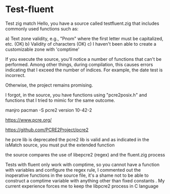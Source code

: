 # Test-fluent
Test zig match 
Hello, you have a source called testfluent.zig that includes commonly used functions such as:

a) Text zone validity, e.g., "Pnom" where the first letter must be capitalized, etc. (OK)
b) Validity of characters (OK)
c) I haven't been able to create a customizable zone with 'comptime'

If you execute the source, you'll notice a number of functions that can't be performed. Among other things, during compilation, this causes errors indicating that I exceed the number of indices. For example, the date test is incorrect.

Otherwise, the project remains promising.


I forgot, in the source, you have functions using "pcre2posix.h" and functions that I tried to mimic for the same outcome.



manjro pacman -S pcre2 version 10-42-2

https://www.pcre.org/

https://github.com/PCRE2Project/pcre2

he pcre lib is deprecated
the pcre2 lib is valid and as indicated in the isMatch source, you must put the extended function

the source compares the use of libepcre2 (regex) and the fluent.zig process

Tests with fluent only work with comptime,
so you cannot have a function with variables and configure the regex rule, I commented out the inoperative functions in the source file, it's a shame not to be able to construct a comptime variable with anything other than fixed constants .
My current experience forces me to keep the libpcre2 process in C language